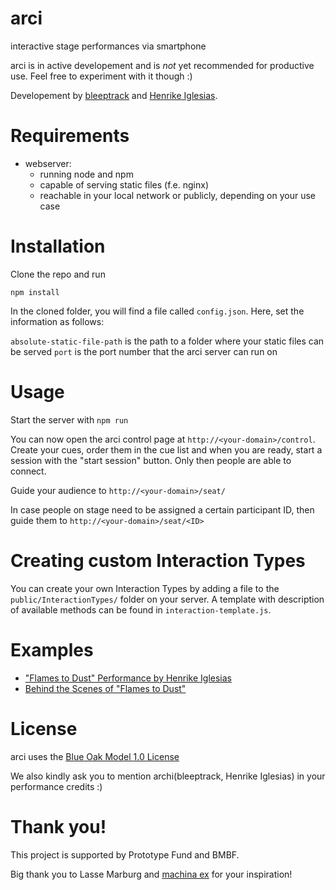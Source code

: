 # arci
interactive stage performances via smartphone

arci is in active developement and is _not_ yet recommended for productive use. Feel free to experiment with it though :)

Developement by [bleeptrack](https://www.bleeptrack.de) and [Henrike Iglesias](https://www.instagram.com/henrikeiglesiasinsta).

# Requirements

- webserver:
  - running node and npm
  - capable of serving static files (f.e. nginx)
  - reachable in your local network or publicly, depending on your use case

# Installation

Clone the repo and run

```npm install```



In the cloned folder, you will find a file called ```config.json```. Here, set the information as follows:

```absolute-static-file-path``` is the path to a folder where your static files can be served
```port``` is the port number that the arci server can run on

# Usage

Start the server with ```npm run```

You can now open the arci control page at ```http://<your-domain>/control```.
Create your cues, order them in the cue list and when you are ready, start a session with the "start session" button. Only then people are able to connect.

Guide your audience to ```http://<your-domain>/seat/```

In case people on stage need to be assigned a certain participant ID, then guide them to ```http://<your-domain>/seat/<ID>```

# Creating custom Interaction Types

You can create your own Interaction Types by adding a file to the ```public/InteractionTypes/``` folder on your server. A template with description of available methods can be found in ```interaction-template.js```.

# Examples

  - ["Flames to Dust" Performance by Henrike Iglesias](https://vimeo.com/783255056)
  - [Behind the Scenes of "Flames to Dust"](https://youtu.be/FHuoa7xH7Dw)

# License 

arci uses the [Blue Oak Model 1.0 License](https://blueoakcouncil.org/license/1.0.0)

We also kindly ask you to mention archi(bleeptrack, Henrike Iglesias) in your performance credits :)

# Thank you!

This project is supported by Prototype Fund and BMBF.

Big thank you to Lasse Marburg and [machina ex](https://machinaex.org/) for your inspiration!
